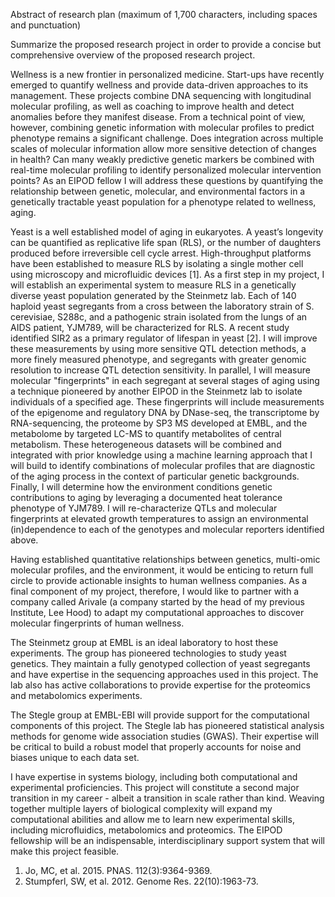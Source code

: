 Abstract of research plan
(maximum of 1,700 characters, including spaces and punctuation)

Summarize the proposed research project in order to provide a concise but comprehensive overview of the proposed research project.

Wellness is a new frontier in personalized medicine. Start-ups have recently emerged to quantify wellness and provide data-driven approaches to its management.  These projects combine DNA sequencing with longitudinal molecular profiling, as well as coaching to improve health and detect anomalies before they manifest disease. From a technical point of view, however, combining genetic information with molecular profiles to predict phenotype remains a significant challenge. Does integration across multiple scales of molecular information allow more sensitive detection of changes in health? Can many weakly predictive genetic markers be combined with real-time molecular profiling to identify personalized molecular intervention points? As an EIPOD fellow I will address these questions by quantifying the relationship between genetic, molecular, and environmental factors in a genetically tractable yeast population for a phenotype related to wellness, aging.

Yeast is a well established model of aging in eukaryotes. A yeast’s longevity can be quantified as replicative life span (RLS), or the number of daughters produced before irreversible cell cycle arrest. High-throughput platforms have been established to measure RLS by isolating a single mother cell using microscopy and microfluidic devices [1]. As a first step in my project, I will establish an experimental system to measure RLS in a genetically diverse yeast population generated by the Steinmetz lab.  Each of 140 haploid yeast segregants from a cross between the laboratory strain of S. cerevisiae, S288c, and a pathogenic strain isolated from the lungs of an AIDS patient, YJM789, will be characterized for RLS. A recent study identified SIR2 as a primary regulator of lifespan in yeast [2]. I will improve these measurements by using more sensitive QTL detection methods, a more finely measured phenotype, and segregants with greater genomic resolution to increase QTL detection sensitivity. In parallel, I will measure molecular "fingerprints" in each segregant at several stages of aging using a technique pioneered by another EIPOD in the Steinmetz lab to isolate individuals of a specified age. These fingerprints will include measurements of the epigenome and regulatory DNA by DNase-seq, the transcriptome by RNA-sequencing, the proteome by SP3 MS developed at EMBL, and the metabolome by targeted LC-MS to quantify metabolites of central metabolism. These heterogeneous datasets will be combined and integrated with prior knowledge using a machine learning approach that I will build to identify combinations of molecular profiles that are diagnostic of the aging process in the context of particular genetic backgrounds. Finally, I will determine how the environment conditions genetic contributions to aging by leveraging a documented heat tolerance phenotype of YJM789. I will re-characterize QTLs and molecular fingerprints at elevated growth temperatures to assign an environmental (in)dependence to each of the genotypes and molecular reporters identified above.

Having established quantitative relationships between genetics, multi-omic molecular profiles, and the environment, it would be enticing to return full circle to provide actionable insights to human wellness companies. As a final component of my project, therefore, I would like to partner with a company called Arivale (a company started by the head of my previous Institute, Lee Hood) to adapt my computational approaches to discover molecular fingerprints of human wellness.

The Steinmetz group at EMBL is an ideal laboratory to host these experiments. The group has pioneered technologies to study yeast genetics. They maintain a fully genotyped collection of yeast segregants and have expertise in the sequencing approaches used in this project. The lab also has active collaborations to provide expertise for the proteomics and metabolomics experiments.

The Stegle group at EMBL-EBI will provide support for the computational components of this project. The Stegle lab has pioneered statistical analysis methods for genome wide association studies (GWAS). Their expertise will be critical to build a robust model that properly accounts for noise and biases unique to each data set.

I have expertise in systems biology, including both computational and experimental proficiencies. This project will constitute a second major transition in my career - albeit a transition in scale rather than kind. Weaving together multiple layers of biological complexity will expand my computational abilities and allow me to learn new experimental skills, including microfluidics, metabolomics and proteomics. The EIPOD fellowship will be an indispensable, interdisciplinary support system that will make this project feasible.

1. Jo, MC, et al. 2015. PNAS. 112(3):9364-9369.
2. Stumpferl, SW, et al. 2012. Genome Res. 22(10):1963-73.
